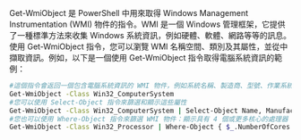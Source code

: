 Get-WmiObject 是 PowerShell 中用來取得 Windows Management Instrumentation (WMI) 物件的指令。WMI 是一個 Windows 管理框架，它提供了一種標準方法來收集 Windows 系統資訊，例如硬體、軟體、網路等等的訊息。
使用 Get-WmiObject 指令，您可以瀏覽 WMI 名稱空間、類別及其屬性，並從中擷取資訊。例如，以下是一個使用 Get-WmiObject 指令取得電腦系統資訊的範例：
```Bash
#這個指令會返回一個包含電腦系統資訊的 WMI 物件，例如系統名稱、製造商、型號、作業系統等等。
Get-WmiObject -Class Win32_ComputerSystem
#您可以使用 Select-Object 指令來篩選和顯示這些屬性
Get-WmiObject -Class Win32_ComputerSystem | Select-Object Name, Manufacturer, Model, OperatingSystem
#您也可以使用 Where-Object 指令來篩選 WMI 物件：顯示具有 4 個或更多核心的處理器
Get-WmiObject -Class Win32_Processor | Where-Object { $_.NumberOfCores -ge 4 }
```